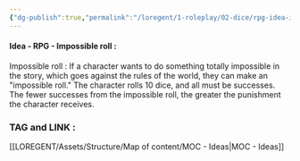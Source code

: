 ```yaml
---
{"dg-publish":true,"permalink":"/loregent/1-roleplay/02-dice/rpg-idea-impossible-roll/"}
---
```



#### Idea - RPG - Impossible roll : 

Impossible roll : If a character wants to do something totally impossible in the story, which goes against the rules of the world, they can make an "impossible roll." The character rolls 10 dice, and all must be successes. The fewer successes from the impossible roll, the greater the punishment the character receives.

<!--- ---------------------------------------------------------------------  -->

### TAG and LINK : 
[[LOREGENT/Assets/Structure/Map of content/MOC - Ideas\|MOC - Ideas]]